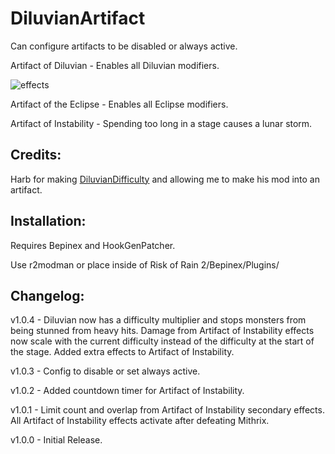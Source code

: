 # DiluvianArtifact

Can configure artifacts to be disabled or always active.

Artifact of Diluvian - Enables all Diluvian modifiers.

![effects](https://i.imgur.com/F9nKEGX.png)

Artifact of the Eclipse - Enables all Eclipse modifiers.

Artifact of Instability - Spending too long in a stage causes a lunar storm.

## Credits:

Harb for making [DiluvianDifficulty](https://thunderstore.io/package/Harb/DiluvianDifficulty/) and allowing me to make his mod into an artifact.

## Installation:

Requires Bepinex and HookGenPatcher.

Use r2modman or place inside of Risk of Rain 2/Bepinex/Plugins/

## Changelog:

v1.0.4 - Diluvian now has a difficulty multiplier and stops monsters from being stunned from heavy hits. Damage from Artifact of Instability effects now scale with the current difficulty instead of the difficulty at the start of the stage. Added extra effects to Artifact of Instability.

v1.0.3 - Config to disable or set always active.

v1.0.2 - Added countdown timer for Artifact of Instability.

v1.0.1 - Limit count and overlap from Artifact of Instability secondary effects. All Artifact of Instability effects activate after defeating Mithrix.

v1.0.0 - Initial Release.
